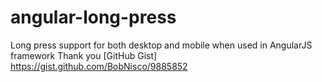# angular-long-press
Long press support for both desktop and mobile when used in AngularJS framework
Thank you [GitHub Gist] https://gist.github.com/BobNisco/9885852